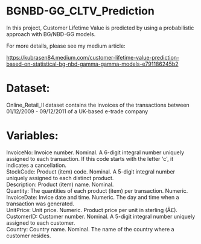 # BGNBD-GG_CLTV_Prediction

In this project, Customer Lifetime Value is predicted by using a probabilistic approach with BG/NBD-GG models. 

For more details, please see my medium article:

https://kubrasen84.medium.com/customer-lifetime-value-prediction-based-on-statistical-bg-nbd-gamma-gamma-models-e791186245b2

# Dataset: 
Online_Retail_II dataset contains the invoices of the transactions between 01/12/2009 - 09/12/2011 of a UK-based e-trade company

# Variables:

InvoiceNo: Invoice number. Nominal. A 6-digit integral number uniquely assigned to each transaction. If this code starts with the letter 'c', it indicates a cancellation.\
StockCode: Product (item) code. Nominal. A 5-digit integral number uniquely assigned to each distinct product. \
Description: Product (item) name. Nominal.    \
Quantity: The quantities of each product (item) per transaction. Numeric.\
InvoiceDate: Invice date and time. Numeric. The day and time when a transaction was generated.\
UnitPrice: Unit price. Numeric. Product price per unit in sterling (Â£).\
CustomerID: Customer number. Nominal. A 5-digit integral number uniquely assigned to each customer.\
Country: Country name. Nominal. The name of the country where a customer resides.
